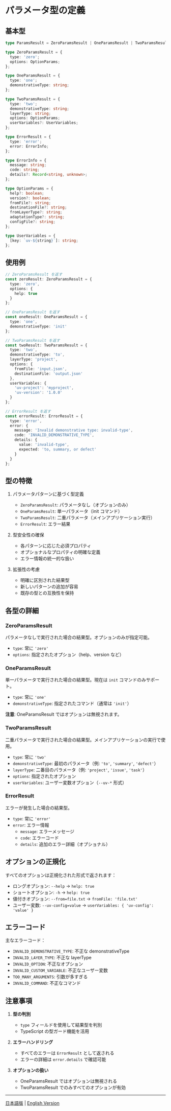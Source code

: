 # パラメータ型の定義

## 基本型

```typescript
type ParamsResult = ZeroParamsResult | OneParamsResult | TwoParamsResult | ErrorResult;

type ZeroParamsResult = {
  type: 'zero';
  options: OptionParams;
};

type OneParamsResult = {
  type: 'one';
  demonstrativeType: string;
};

type TwoParamsResult = {
  type: 'two';
  demonstrativeType: string;
  layerType: string;
  options: OptionParams;
  userVariables?: UserVariables;
};

type ErrorResult = {
  type: 'error';
  error: ErrorInfo;
};

type ErrorInfo = {
  message: string;
  code: string;
  details?: Record<string, unknown>;
};

type OptionParams = {
  help?: boolean;
  version?: boolean;
  fromFile?: string;
  destinationFile?: string;
  fromLayerType?: string;
  adaptationType?: string;
  configFile?: string;
};

type UserVariables = {
  [key: `uv-${string}`]: string;
};
```

## 使用例

```typescript
// ZeroParamsResult を返す
const zeroResult: ZeroParamsResult = {
  type: 'zero',
  options: {
    help: true
  }
};

// OneParamsResult を返す
const oneResult: OneParamsResult = {
  type: 'one',
  demonstrativeType: 'init'
};

// TwoParamsResult を返す
const twoResult: TwoParamsResult = {
  type: 'two',
  demonstrativeType: 'to',
  layerType: 'project',
  options: {
    fromFile: 'input.json',
    destinationFile: 'output.json'
  },
  userVariables: {
    'uv-project': 'myproject',
    'uv-version': '1.0.0'
  }
};

// ErrorResult を返す
const errorResult: ErrorResult = {
  type: 'error',
  error: {
    message: 'Invalid demonstrative type: invalid-type',
    code: 'INVALID_DEMONSTRATIVE_TYPE',
    details: {
      value: 'invalid-type',
      expected: 'to, summary, or defect'
    }
  }
};
```

## 型の特徴

1. パラメータパターンに基づく型定義
   - `ZeroParamsResult`: パラメータなし（オプションのみ）
   - `OneParamsResult`: 単一パラメータ（init コマンド）
   - `TwoParamsResult`: 二重パラメータ（メインアプリケーション実行）
   - `ErrorResult`: エラー結果

2. 型安全性の確保
   - 各パターンに応じた必須プロパティ
   - オプショナルなプロパティの明確な定義
   - エラー情報の統一的な扱い

3. 拡張性の考慮
   - 明確に区別された結果型
   - 新しいパターンの追加が容易
   - 既存の型との互換性を保持

## 各型の詳細

### ZeroParamsResult

パラメータなしで実行された場合の結果型。オプションのみが指定可能。

- `type`: 常に `'zero'`
- `options`: 指定されたオプション（help、version など）

### OneParamsResult

単一パラメータで実行された場合の結果型。現在は `init` コマンドのみサポート。

- `type`: 常に `'one'`
- `demonstrativeType`: 指定されたコマンド（通常は `'init'`）

**注意**: OneParamsResult ではオプションは無視されます。

### TwoParamsResult

二重パラメータで実行された場合の結果型。メインアプリケーションの実行で使用。

- `type`: 常に `'two'`
- `demonstrativeType`: 最初のパラメータ（例: `'to'`, `'summary'`, `'defect'`）
- `layerType`: 二番目のパラメータ（例: `'project'`, `'issue'`, `'task'`）
- `options`: 指定されたオプション
- `userVariables`: ユーザー変数オプション（`--uv-*` 形式）

### ErrorResult

エラーが発生した場合の結果型。

- `type`: 常に `'error'`
- `error`: エラー情報
  - `message`: エラーメッセージ
  - `code`: エラーコード
  - `details`: 追加のエラー詳細（オプショナル）

## オプションの正規化

すべてのオプションは正規化された形式で返されます：

- ロングオプション: `--help` → `help: true`
- ショートオプション: `-h` → `help: true`
- 値付きオプション: `--from=file.txt` → `fromFile: 'file.txt'`
- ユーザー変数: `--uv-config=value` → `userVariables: { 'uv-config': 'value' }`

## エラーコード

主なエラーコード：

- `INVALID_DEMONSTRATIVE_TYPE`: 不正な demonstrativeType
- `INVALID_LAYER_TYPE`: 不正な layerType
- `INVALID_OPTION`: 不正なオプション
- `INVALID_CUSTOM_VARIABLE`: 不正なユーザー変数
- `TOO_MANY_ARGUMENTS`: 引数が多すぎる
- `INVALID_COMMAND`: 不正なコマンド

## 注意事項

1. **型の判別**
   - `type` フィールドを使用して結果型を判別
   - TypeScript の型ガード機能を活用

2. **エラーハンドリング**
   - すべてのエラーは `ErrorResult` として返される
   - エラーの詳細は `error.details` で確認可能

3. **オプションの扱い**
   - OneParamsResult ではオプションは無視される
   - TwoParamsResult でのみすべてのオプションが有効

---

[日本語版](params_type.ja.md) | [English Version](params_type.md)
